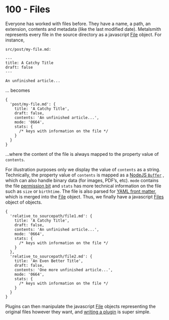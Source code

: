 # 100 - Files

Everyone has worked with files before. They have a name, a path, an extension, contents and metadata (like the last modified date). Metalsmith represents every file in the source directory as a javascript [File](https://metalsmith.io/api/#File) object. For instance,

```src/post/my-file.md:```

```
---
title: A Catchy Title
draft: false
---

An unfinished article...
```

... becomes

```
{
  'post/my-file.md': {
    title: 'A Catchy Title',
    draft: false,
    contents: 'An unfinished article...',
    mode: '0664',
    stats: {
      /* keys with information on the file */
    }    
  }
}
```

…where the content of the file is always mapped to the property value of ```contents```. 

For illustration purposes only we display the value of ```contents``` as a string. Technically, the property value of ```contents``` is mapped as a [NodeJS ```Buffer```](https://nodejs.org/api/buffer.html) , which can also handle binary data (for images, PDF’s, etc). ```mode``` contains the file [permission bit](https://en.wikipedia.org/wiki/File-system_permissions#Numeric_notation) and ```stats``` has more technical information on the file such as ```size``` or ```birthtime```. The file is also parsed for [YAML front matter](https://metalsmith.io/docs/getting-started/#front-matter), which is merged into the [File](https://metalsmith.io/api/#File) object. Thus, we finally have a javascript [Files](https://metalsmith.io/api/#Files) object of objects.

```
{
  'relative_to_sourcepath/file1.md': {
    title: 'A Catchy Title',
    draft: false,
    contents: 'An unfinished article...',
    mode: '0664',
    stats: {
      /* keys with information on the file */
    }    
  },
  'relative_to_sourcepath/file2.md': {
    title: 'An Even Better Title',
    draft: false,
    contents: 'One more unfinished article...',
    mode: '0664',
    stats: {
      /* keys with information on the file */
    }    
  }
}
```

Plugins can then manipulate the javascript [File](https://metalsmith.io/api/#File) objects representing the original files however they want, and [writing a plugin](https://metalsmith.io/docs/writing-plugins) is super simple.




